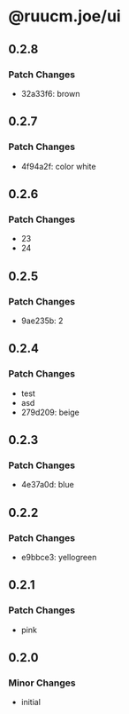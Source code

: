 # @ruucm.joe/ui

## 0.2.8

### Patch Changes

- 32a33f6: brown

## 0.2.7

### Patch Changes

- 4f94a2f: color white

## 0.2.6

### Patch Changes

- 23
- 24

## 0.2.5

### Patch Changes

- 9ae235b: 2

## 0.2.4

### Patch Changes

- test
- asd
- 279d209: beige

## 0.2.3

### Patch Changes

- 4e37a0d: blue

## 0.2.2

### Patch Changes

- e9bbce3: yellogreen

## 0.2.1

### Patch Changes

- pink

## 0.2.0

### Minor Changes

- initial

